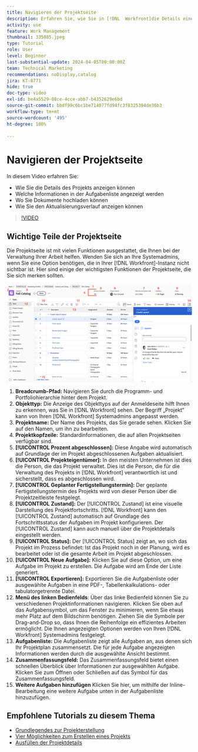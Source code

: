```yaml
---
title: Navigieren der Projektseite
description: Erfahren Sie, wie Sie in [!DNL  Workfront]die Details eines Projekts anzeigen, welche Informationen in der Aufgabenliste angezeigt werden, wo Dokumente hochgeladen werden und wie Sie den Aktualisierungsverlauf anzeigen.
activity: use
feature: Work Management
thumbnail: 335085.jpeg
type: Tutorial
role: User
level: Beginner
last-substantial-update: 2024-04-05T00:00:00Z
team: Technical Marketing
recommendations: noDisplay,catalog
jira: KT-8771
hide: true
doc-type: video
exl-id: be4a5529-08ce-4cce-abb7-b4352629e6bd
source-git-commit: bbdf99c6bc1be714077fd94fc3f8325394de36b3
workflow-type: tm+mt
source-wordcount: '495'
ht-degree: 100%

---
```


# Navigieren der Projektseite

In diesem Video erfahren Sie:

* Wie Sie die Details des Projekts anzeigen können
* Welche Informationen in der Aufgabenliste angezeigt werden
* Wo Sie Dokumente hochladen können
* Wie Sie den Aktualisierungsverlauf anzeigen können

>[!VIDEO](https://video.tv.adobe.com/v/335085/?quality=12&learn=on&enablevpops=1)

## Wichtige Teile der Projektseite

Die Projektseite ist mit vielen Funktionen ausgestattet, die Ihnen bei der Verwaltung Ihrer Arbeit helfen. Wenden Sie sich an Ihre Systemadmins, wenn Sie eine Option benötigen, die in Ihrer [!DNL Workfront]-Instanz nicht sichtbar ist. Hier sind einige der wichtigsten Funktionen der Projektseite, die Sie sich merken sollten.

![Screenshot der Projektseite](assets/project-page-graphic-for-planner-v2.png)

1. **Breadcrumb-Pfad:** Navigieren Sie durch die Programm- und Portfoliohierarchie hinter dem Projekt.
2. **Objekttyp:** Die Anzeige des Objekttyps auf der Anmeldeseite hilft Ihnen zu erkennen, was Sie in [!DNL Workfront] sehen. Der Begriff „Projekt“ kann von Ihren [!DNL Workfront] Systemadmins angepasst werden.
3. **Projektname:** Der Name des Projekts, das Sie gerade sehen. Klicken Sie auf den Namen, um ihn zu bearbeiten.
4. **Projektkopfzeile:** Standardinformationen, die auf allen Projektseiten verfügbar sind.
5. **[!UICONTROL Prozent abgeschlossen]:** Diese Angabe wird automatisch auf Grundlage der im Projekt abgeschlossenen Aufgaben aktualisiert.
6. **[!UICONTROL Projekteigentümer]:** In den meisten Unternehmen ist dies die Person, die das Projekt verwaltet. Dies ist die Person, die für die Verwaltung des Projekts in [!DNL Workfront] verantwortlich ist und sicherstellt, dass es abgeschlossen wird.
7. **[!UICONTROL Geplanter Fertigstellungstermin]:** Der geplante Fertigstellungstermin des Projekts wird von dieser Person über die Projektzeitleiste festgelegt.
8. **[!UICONTROL Zustand]:** Der [!UICONTROL Zustand] ist eine visuelle Darstellung des Projektfortschritts. [!DNL Workfront] kann den [!UICONTROL Zustand] automatisch auf Grundlage des Fortschrittsstatus der Aufgaben im Projekt konfigurieren. Der [!UICONTROL Zustand] kann auch manuell über die Projektdetails eingestellt werden.
9. **[!UICONTROL Status]:** Der [!UICONTROL Status] zeigt an, wo sich das Projekt im Prozess befindet: Ist das Projekt noch in der Planung, wird es bearbeitet oder ist die gesamte Arbeit im Projekt abgeschlossen.
10. **[!UICONTROL Neue Aufgabe]:** Klicken Sie auf diese Option, um eine Aufgabe im Projekt zu erstellen. Die Aufgabe wird am Ende der Liste generiert.
11. **[!UICONTROL Exportieren]:** Exportieren Sie die Aufgabenliste oder ausgewählte Aufgaben in eine PDF-, Tabellenkalkulations- oder tabulatorgetrennte Datei.
12. **Menü des linken Bedienfelds**: Über das linke Bedienfeld können Sie zu verschiedenen Projektinformationen navigieren. Klicken Sie oben auf das Aufgabensymbol, um das Fenster zu minimieren, wenn Sie etwas mehr Platz auf dem Bildschirm benötigen. Ziehen Sie die Symbole per Drag-and-Drop so, dass Ihnen die Reihenfolge ein effizientes Arbeiten ermöglicht. Die Ihnen angezeigten Optionen werden von Ihren [!DNL Workfront] Systemadmins festgelegt.
13. **Aufgabenliste:** Die Aufgabenliste zeigt alle Aufgaben an, aus denen sich Ihr Projektplan zusammensetzt. Die für jede Aufgabe angezeigten Informationen werden durch die ausgewählte Ansicht bestimmt.
14. **Zusammenfassungsfeld:** Das Zusammenfassungsfeld bietet einen schnellen Überblick über Informationen zur ausgewählten Aufgabe. Klicken Sie zum Öffnen oder Schließen auf das Symbol für das Zusammenfassungsfeld.
15. **Weitere Aufgaben hinzufügen** Klicken Sie hier, um mithilfe der Inline-Bearbeitung eine weitere Aufgabe unten in der Aufgabenliste hinzuzufügen.

## Empfohlene Tutorials zu diesem Thema

* [Grundlegendes zur Projekterstellung](/help/manage-work/projects/understand-basic-project-creation.md)
* [Vier Möglichkeiten zum Erstellen eines Projekts](/help/manage-work/projects/understand-other-ways-to-create-projects.md)
* [Ausfüllen der Projektdetails](/help/manage-work/projects/fill-in-the-project-details.md)
